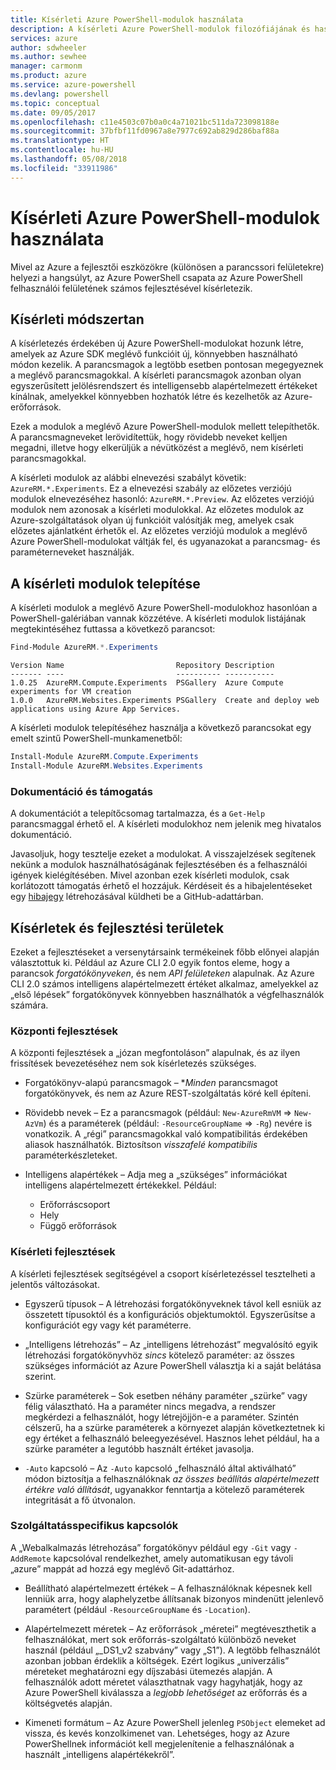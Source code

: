 ```yaml
---
title: Kísérleti Azure PowerShell-modulok használata
description: A kísérleti Azure PowerShell-modulok filozófiájának és használatának ismertetése.
services: azure
author: sdwheeler
ms.author: sewhee
manager: carmonm
ms.product: azure
ms.service: azure-powershell
ms.devlang: powershell
ms.topic: conceptual
ms.date: 09/05/2017
ms.openlocfilehash: c11e4503c07b0a0c4a71021bc511da723098188e
ms.sourcegitcommit: 37bfbf11fd0967a8e7977c692ab829d286baf88a
ms.translationtype: HT
ms.contentlocale: hu-HU
ms.lasthandoff: 05/08/2018
ms.locfileid: "33911986"
---
```

# <a name="using-experimental-azure-powershell-modules"></a>Kísérleti Azure PowerShell-modulok használata

Mivel az Azure a fejlesztői eszközökre (különösen a parancssori felületekre) helyezi a hangsúlyt, az Azure PowerShell csapata az Azure PowerShell felhasználói felületének számos fejlesztésével kísérletezik.

## <a name="experimentation-methodology"></a>Kísérleti módszertan

A kísérletezés érdekében új Azure PowerShell-modulokat hozunk létre, amelyek az Azure SDK meglévő funkcióit új, könnyebben használható módon kezelik. A parancsmagok a legtöbb esetben pontosan megegyeznek a meglévő parancsmagokkal. A kísérleti parancsmagok azonban olyan egyszerűsített jelölésrendszert és intelligensebb alapértelmezett értékeket kínálnak, amelyekkel könnyebben hozhatók létre és kezelhetők az Azure-erőforrások.

Ezek a modulok a meglévő Azure PowerShell-modulok mellett telepíthetők. A parancsmagneveket lerövidítettük, hogy rövidebb neveket kelljen megadni, illetve hogy elkerüljük a névütközést a meglévő, nem kísérleti parancsmagokkal.

A kísérleti modulok az alábbi elnevezési szabályt követik: `AzureRM.*.Experiments`. Ez a elnevezési szabály az előzetes verziójú modulok elnevezéséhez hasonló: `AzureRM.*.Preview`. Az előzetes verziójú modulok nem azonosak a kísérleti modulokkal. Az előzetes modulok az Azure-szolgáltatások olyan új funkcióit valósítják meg, amelyek csak előzetes ajánlatként érhetők el. Az előzetes verziójú modulok a meglévő Azure PowerShell-modulokat váltják fel, és ugyanazokat a parancsmag- és paraméterneveket használják.

## <a name="how-to-install-an-experimental-module"></a>A kísérleti modulok telepítése

A kísérleti modulok a meglévő Azure PowerShell-modulokhoz hasonlóan a PowerShell-galériában vannak közzétéve. A kísérleti modulok listájának megtekintéséhez futtassa a következő parancsot:

```powershell
Find-Module AzureRM.*.Experiments
```

```Output
Version Name                         Repository Description
------- ----                         ---------- -----------
1.0.25  AzureRM.Compute.Experiments  PSGallery  Azure Compute experiments for VM creation
1.0.0   AzureRM.Websites.Experiments PSGallery  Create and deploy web applications using Azure App Services.
```

A kísérleti modulok telepítéséhez használja a következő parancsokat egy emelt szintű PowerShell-munkamenetből:

```powershell
Install-Module AzureRM.Compute.Experiments
Install-Module AzureRM.Websites.Experiments
```

### <a name="documentation-and-support"></a>Dokumentáció és támogatás

A dokumentációt a telepítőcsomag tartalmazza, és a `Get-Help` parancsmaggal érhető el. A kísérleti modulokhoz nem jelenik meg hivatalos dokumentáció.

Javasoljuk, hogy tesztelje ezeket a modulokat. A visszajelzések segítenek nekünk a modulok használhatóságának fejlesztésében és a felhasználói igények kielégítésében. Mivel azonban ezek kísérleti modulok, csak korlátozott támogatás érhető el hozzájuk. Kérdéseit és a hibajelentéseket egy [hibajegy](https://github.com/Azure/azure-powershell/issues) létrehozásával küldheti be a GitHub-adattárban.

## <a name="experiments-and-areas-of-improvement"></a>Kísérletek és fejlesztési területek

Ezeket a fejlesztéseket a versenytársaink termékeinek főbb előnyei alapján választottuk ki. Például az Azure CLI 2.0 egyik fontos eleme, hogy a parancsok _forgatókönyveken_, és nem _API felületeken_ alapulnak.
Az Azure CLI 2.0 számos intelligens alapértelmezett értéket alkalmaz, amelyekkel az „első lépések” forgatókönyvek könnyebben használhatók a végfelhasználók számára.

### <a name="core-improvements"></a>Központi fejlesztések

A központi fejlesztések a „józan megfontoláson” alapulnak, és az ilyen frissítések bevezetéséhez nem sok kísérletezés szükséges.

- Forgatókönyv-alapú parancsmagok – **Minden* parancsmagot forgatókönyvek, és nem az Azure REST-szolgáltatás köré kell építeni.

- Rövidebb nevek – Ez a parancsmagok (például: `New-AzureRmVM` => `New-AzVm`) és a paraméterek (például: `-ResourceGroupName` => `-Rg`) nevére is vonatkozik. A „régi” parancsmagokkal való kompatibilitás érdekében aliasok használhatók. Biztosítson _visszafelé kompatibilis_ paraméterkészleteket.

- Intelligens alapértékek – Adja meg a „szükséges” információkat intelligens alapértelmezett értékekkel. Például:
  - Erőforráscsoport
  - Hely
  - Függő erőforrások

### <a name="experimental-improvements"></a>Kísérleti fejlesztések

A kísérleti fejlesztések segítségével a csoport kísérletezéssel tesztelheti a jelentős változásokat.

- Egyszerű típusok – A létrehozási forgatókönyveknek távol kell esniük az összetett típusoktól és a konfigurációs objektumoktól. Egyszerűsítse a konfigurációt egy vagy két paraméterre.

- „Intelligens létrehozás” – Az „intelligens létrehozást” megvalósító egyik létrehozási forgatókönyvhöz _sincs_ kötelező paraméter: az összes szükséges információt az Azure PowerShell választja ki a saját belátása szerint.

- Szürke paraméterek – Sok esetben néhány paraméter „szürke” vagy félig választható. Ha a paraméter nincs megadva, a rendszer megkérdezi a felhasználót, hogy létrejöjjön-e a paraméter. Szintén célszerű, ha a szürke paraméterek a környezet alapján következtetnek ki egy értéket a felhasználó beleegyezésével.
  Hasznos lehet például, ha a szürke paraméter a legutóbb használt értéket javasolja.

- `-Auto` kapcsoló – Az `-Auto` kapcsoló „felhasználó által aktiválható” módon biztosítja a felhasználóknak _az összes beállítás alapértelmezett értékre való állítását_, ugyanakkor fenntartja a kötelező paraméterek integritását a fő útvonalon.

### <a name="feature-specific-switches"></a>Szolgáltatásspecifikus kapcsolók

A „Webalkalmazás létrehozása” forgatókönyv például egy `-Git` vagy `-AddRemote` kapcsolóval rendelkezhet, amely automatikusan egy távoli „azure” mappát ad hozzá egy meglévő Git-adattárhoz.

- Beállítható alapértelmezett értékek – A felhasználóknak képesnek kell lenniük arra, hogy alaphelyzetbe állítsanak bizonyos mindenütt jelenlevő paramétert (például `-ResourceGroupName` és `-Location`).

- Alapértelmezett méretek – Az erőforrások „méretei” megtéveszthetik a felhasználókat, mert sok erőforrás-szolgáltató különböző neveket használ (például „\_DS1\_v2 szabvány” vagy „S1”). A legtöbb felhasználót azonban jobban érdeklik a költségek. Ezért logikus „univerzális” méreteket meghatározni egy díjszabási ütemezés alapján. A felhasználók adott méretet választhatnak vagy hagyhatják, hogy az Azure PowerShell kiválassza a _legjobb lehetőséget_ az erőforrás és a költségvetés alapján.

- Kimeneti formátum – Az Azure PowerShell jelenleg `PSObject` elemeket ad vissza, és kevés konzolkimenet van. Lehetséges, hogy az Azure PowerShellnek információt kell megjelenítenie a felhasználónak a használt „intelligens alapértékekről”.
